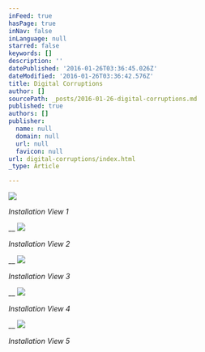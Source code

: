 ```yaml
---
inFeed: true
hasPage: true
inNav: false
inLanguage: null
starred: false
keywords: []
description: ''
datePublished: '2016-01-26T03:36:45.026Z'
dateModified: '2016-01-26T03:36:42.576Z'
title: Digital Corruptions
author: []
sourcePath: _posts/2016-01-26-digital-corruptions.md
published: true
authors: []
publisher:
  name: null
  domain: null
  url: null
  favicon: null
url: digital-corruptions/index.html
_type: Article

---
```

![](https://the-grid-user-content.s3-us-west-2.amazonaws.com/04724796-0691-4696-baa1-a3ce66b25ea2.jpg)

_Installation View 1_

__
![](https://the-grid-user-content.s3-us-west-2.amazonaws.com/b503fe7f-26f4-46b9-8b47-ec7684b25b6c.jpg)

_Installation View 2_

__
![](https://the-grid-user-content.s3-us-west-2.amazonaws.com/b003c44d-462f-456c-92e4-6b5a73ca463e.jpg)

_Installation View 3_

__
![](https://the-grid-user-content.s3-us-west-2.amazonaws.com/18895a34-55f5-46ed-b0c4-9af5fbd2ef8c.jpg)

_Installation View 4_

__
![](https://the-grid-user-content.s3-us-west-2.amazonaws.com/c97b6a70-1ae4-4910-87d6-1e80702fad84.jpg)

_Installation View 5_